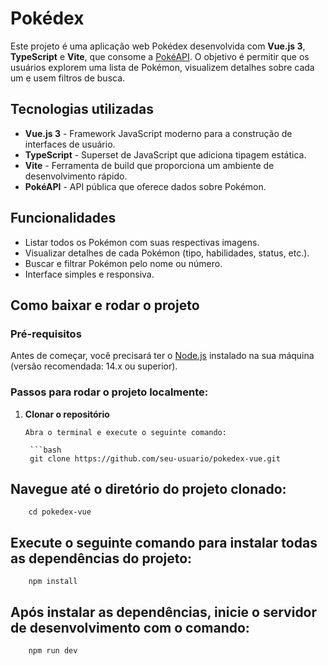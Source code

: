 # Pokédex

Este projeto é uma aplicação web Pokédex desenvolvida com **Vue.js 3**, **TypeScript** e **Vite**, que consome a [PokéAPI](https://pokeapi.co/). O objetivo é permitir que os usuários explorem uma lista de Pokémon, visualizem detalhes sobre cada um e usem filtros de busca.

## Tecnologias utilizadas

- **Vue.js 3** - Framework JavaScript moderno para a construção de interfaces de usuário.
- **TypeScript** - Superset de JavaScript que adiciona tipagem estática.
- **Vite** - Ferramenta de build que proporciona um ambiente de desenvolvimento rápido.
- **PokéAPI** - API pública que oferece dados sobre Pokémon.

## Funcionalidades

- Listar todos os Pokémon com suas respectivas imagens.
- Visualizar detalhes de cada Pokémon (tipo, habilidades, status, etc.).
- Buscar e filtrar Pokémon pelo nome ou número.
- Interface simples e responsiva.

## Como baixar e rodar o projeto

### Pré-requisitos

Antes de começar, você precisará ter o [Node.js](https://nodejs.org/) instalado na sua máquina (versão recomendada: 14.x ou superior).

### Passos para rodar o projeto localmente:

1. **Clonar o repositório**

       Abra o terminal e execute o seguinte comando:

        ```bash
        git clone https://github.com/seu-usuario/pokedex-vue.git

##    Navegue até o diretório do projeto clonado:

        cd pokedex-vue


##    Execute o seguinte comando para instalar todas as dependências do projeto:
       
        npm install

##    Após instalar as dependências, inicie o servidor de desenvolvimento com o comando:

        npm run dev


